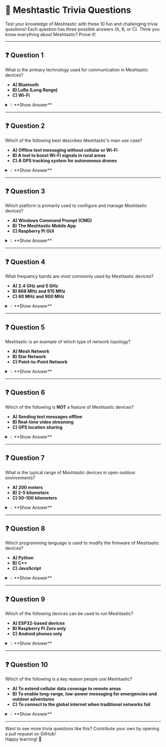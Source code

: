 # 📡 **Meshtastic Trivia Questions**

Test your knowledge of Meshtastic with these 10 fun and challenging trivia questions! Each question has three possible answers (A, B, or C). Think you know everything about Meshtastic? Prove it!

---

## ❓ **Question 1**
What is the primary technology used for communication in Meshtastic devices?

- **A) Bluetooth**  
- **B) LoRa (Long Range)**  
- **C) Wi-Fi**  

<details>
  <summary>💡 **Show Answer**</summary>
  **B) LoRa (Long Range)**
</details>

---

## ❓ **Question 2**
Which of the following best describes Meshtastic's main use case?

- **A) Offline text messaging without cellular or Wi-Fi**  
- **B) A tool to boost Wi-Fi signals in rural areas**  
- **C) A GPS tracking system for autonomous drones**  

<details>
  <summary>💡 **Show Answer**</summary>
  **A) Offline text messaging without cellular or Wi-Fi**
</details>

---

## ❓ **Question 3**
Which platform is primarily used to configure and manage Meshtastic devices?

- **A) Windows Command Prompt (CMD)**  
- **B) The Meshtastic Mobile App**  
- **C) Raspberry Pi GUI**  

<details>
  <summary>💡 **Show Answer**</summary>
  **B) The Meshtastic Mobile App**
</details>

---

## ❓ **Question 4**
What frequency bands are most commonly used by Meshtastic devices?

- **A) 2.4 GHz and 5 GHz**  
- **B) 868 MHz and 915 MHz**  
- **C) 60 MHz and 900 MHz**  

<details>
  <summary>💡 **Show Answer**</summary>
  **B) 868 MHz and 915 MHz**
</details>

---

## ❓ **Question 5**
Meshtastic is an example of which type of network topology?

- **A) Mesh Network**  
- **B) Star Network**  
- **C) Point-to-Point Network**  

<details>
  <summary>💡 **Show Answer**</summary>
  **A) Mesh Network**
</details>

---

## ❓ **Question 6**
Which of the following is **NOT** a feature of Meshtastic devices?

- **A) Sending text messages offline**  
- **B) Real-time video streaming**  
- **C) GPS location sharing**  

<details>
  <summary>💡 **Show Answer**</summary>
  **B) Real-time video streaming**
</details>

---

## ❓ **Question 7**
What is the typical range of Meshtastic devices in open outdoor environments?

- **A) 200 meters**  
- **B) 2-5 kilometers**  
- **C) 50-100 kilometers**  

<details>
  <summary>💡 **Show Answer**</summary>
  **B) 2-5 kilometers**
</details>

---

## ❓ **Question 8**
Which programming language is used to modify the firmware of Meshtastic devices?

- **A) Python**  
- **B) C++**  
- **C) JavaScript**  

<details>
  <summary>💡 **Show Answer**</summary>
  **B) C++**
</details>

---

## ❓ **Question 9**
Which of the following devices can be used to run Meshtastic?

- **A) ESP32-based devices**  
- **B) Raspberry Pi Zero only**  
- **C) Android phones only**  

<details>
  <summary>💡 **Show Answer**</summary>
  **A) ESP32-based devices**
</details>

---

## ❓ **Question 10**
Which of the following is a key reason people use Meshtastic?

- **A) To extend cellular data coverage to remote areas**  
- **B) To enable long-range, low-power messaging for emergencies and outdoor adventures**  
- **C) To connect to the global internet when traditional networks fail**  

<details>
  <summary>💡 **Show Answer**</summary>
  **B) To enable long-range, low-power messaging for emergencies and outdoor adventures**
</details>

---

Want to see more trivia questions like this? Contribute your own by opening a pull request on GitHub!  
Happy learning! 🚀